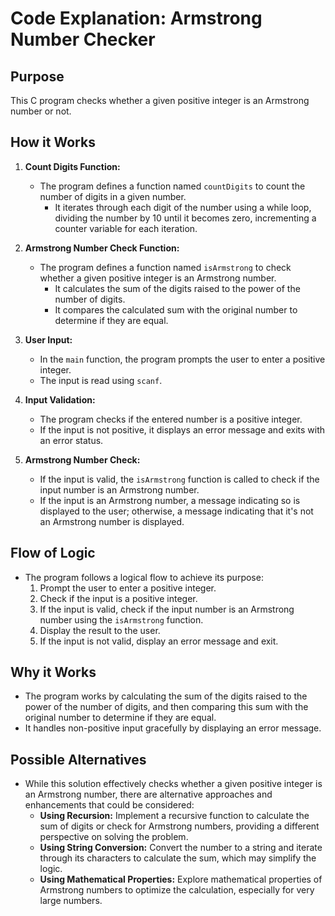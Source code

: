 # Code Explanation: Armstrong Number Checker

## Purpose

This C program checks whether a given positive integer is an Armstrong number or not.

## How it Works

1. **Count Digits Function:**
   - The program defines a function named `countDigits` to count the number of digits in a given number.
     - It iterates through each digit of the number using a while loop, dividing the number by 10 until it becomes zero, incrementing a counter variable for each iteration.

2. **Armstrong Number Check Function:**
   - The program defines a function named `isArmstrong` to check whether a given positive integer is an Armstrong number.
     - It calculates the sum of the digits raised to the power of the number of digits.
     - It compares the calculated sum with the original number to determine if they are equal.

3. **User Input:**
   - In the `main` function, the program prompts the user to enter a positive integer.
   - The input is read using `scanf`.

4. **Input Validation:**
   - The program checks if the entered number is a positive integer.
   - If the input is not positive, it displays an error message and exits with an error status.

5. **Armstrong Number Check:**
   - If the input is valid, the `isArmstrong` function is called to check if the input number is an Armstrong number.
   - If the input is an Armstrong number, a message indicating so is displayed to the user; otherwise, a message indicating that it's not an Armstrong number is displayed.

## Flow of Logic

- The program follows a logical flow to achieve its purpose:
  1. Prompt the user to enter a positive integer.
  2. Check if the input is a positive integer.
  3. If the input is valid, check if the input number is an Armstrong number using the `isArmstrong` function.
  4. Display the result to the user.
  5. If the input is not valid, display an error message and exit.

## Why it Works

- The program works by calculating the sum of the digits raised to the power of the number of digits, and then comparing this sum with the original number to determine if they are equal.
- It handles non-positive input gracefully by displaying an error message.

## Possible Alternatives

- While this solution effectively checks whether a given positive integer is an Armstrong number, there are alternative approaches and enhancements that could be considered:
  - **Using Recursion:** Implement a recursive function to calculate the sum of digits or check for Armstrong numbers, providing a different perspective on solving the problem.
  - **Using String Conversion:** Convert the number to a string and iterate through its characters to calculate the sum, which may simplify the logic.
  - **Using Mathematical Properties:** Explore mathematical properties of Armstrong numbers to optimize the calculation, especially for very large numbers.
